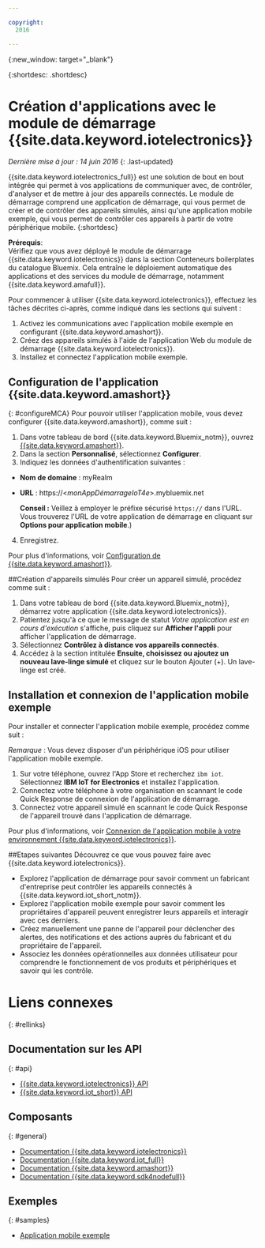```yaml
---

copyright:
  2016

---
```


{:new_window: target="_blank"}

{:shortdesc: .shortdesc}


# Création d'applications avec le module de démarrage {{site.data.keyword.iotelectronics}}
*Dernière mise à jour : 14 juin 2016*
{: .last-updated}

{{site.data.keyword.iotelectronics_full}} est une solution de
bout en bout intégrée qui permet à vos applications de communiquer avec, de
contrôler, d'analyser et de mettre à jour des appareils connectés. Le
module de démarrage comprend une application de démarrage, qui vous permet de
créer et de contrôler des appareils simulés, ainsi qu'une application mobile
exemple, qui vous permet de contrôler ces appareils à partir de votre
périphérique mobile.
{:shortdesc}

**Prérequis**:  
Vérifiez que vous avez déployé le module de démarrage
{{site.data.keyword.iotelectronics}} dans la section Conteneurs
boilerplates du catalogue Bluemix. Cela entraîne le déploiement automatique
des applications et des services du module de démarrage, notamment {{site.data.keyword.amafull}}.

Pour commencer à utiliser {{site.data.keyword.iotelectronics}},
effectuez les tâches décrites ci-après, comme indiqué dans les sections qui
suivent :

1. Activez les communications avec l'application mobile exemple en
configurant {{site.data.keyword.amashort}}.
2. Créez des appareils simulés à l'aide de l'application Web du
module de démarrage {{site.data.keyword.iotelectronics}}.
3. Installez et connectez l'application mobile exemple.

## Configuration de l'application {{site.data.keyword.amashort}}
{: #configureMCA}
Pour pouvoir utiliser l'application mobile, vous devez configurer
{{site.data.keyword.amashort}}, comme suit :
1. Dans votre tableau de bord
{{site.data.keyword.Bluemix_notm}}, ouvrez [{{site.data.keyword.amashort}}](https://new-console.ng.bluemix.net/docs/services/mobileaccess/overview.html).
2. Dans la section **Personnalisé**, sélectionnez
**Configurer**.
3. Indiquez les données d'authentification suivantes :
  - **Nom de domaine** : myRealm
  - **URL** : https://<*monAppDémarrageIoT4e*>.mybluemix.net  

    **Conseil :** Veillez à employer le préfixe
sécurisé `https://` dans l'URL. Vous trouverez l'URL de votre
application de démarrage en cliquant sur **Options pour application
mobile**.)
4. Enregistrez.

  Pour plus d'informations,
voir [Configuration de {{site.data.keyword.amashort}}](iotelectronics_config_mobile.html#iot4e_configureMCA).

##Création d'appareils simulés
Pour créer un appareil simulé, procédez comme suit :
1. Dans votre tableau de bord {{site.data.keyword.Bluemix_notm}}, démarrez votre application {{site.data.keyword.iotelectronics}}. 
2. Patientez jusqu'à ce que le message de statut *Votre
application est en cours d'exécution* s'affiche, puis cliquez sur
**Afficher l'appli** pour afficher l'application de
démarrage.  
3. Sélectionnez **Contrôlez à distance vos appareils connectés**.
4. Accédez à la section intitulée **Ensuite, choisissez ou
ajoutez un nouveau lave-linge simulé** et cliquez sur le bouton
Ajouter (+). Un lave-linge est créé.

## Installation et connexion de l'application mobile exemple
Pour installer et connecter l'application mobile exemple, procédez comme
suit :

*Remarque* : Vous devez disposer d'un périphérique iOS
pour utiliser l'application mobile exemple.

1. Sur votre téléphone, ouvrez l'App Store et recherchez `ibm iot`. Sélectionnez **IBM IoT for
Electronics** et installez l'application.
2. Connectez votre téléphone à votre organisation en scannant le code
Quick Response de connexion de l'application de démarrage.
3. Connectez votre appareil simulé en scannant le code Quick Response
de l'appareil trouvé dans l'application de démarrage.

  Pour plus d'informations, voir [Connexion de l'application mobile à votre environnement {{site.data.keyword.iotelectronics}}](iotelectronics_config_mobile.html#iot4e_connecting_mobile).

##Etapes suivantes
Découvrez ce que vous pouvez faire avec {{site.data.keyword.iotelectronics}}.

- Explorez l'application de démarrage pour savoir comment un fabricant
d'entreprise peut contrôler les appareils connectés à {{site.data.keyword.iot_short_notm}}.
- Explorez l'application mobile exemple pour savoir comment les
propriétaires d'appareil peuvent enregistrer leurs appareils et interagir
avec ces derniers.
- Créez manuellement une panne de l'appareil pour déclencher des
alertes, des notifications et des actions auprès du fabricant et du
propriétaire de l'appareil.
- Associez les données opérationnelles aux données utilisateur pour
comprendre le fonctionnement de vos produits et périphériques et savoir qui les
contrôle.


# Liens connexes
{: #rellinks}
## Documentation sur les API
{: #api}
* [{{site.data.keyword.iotelectronics}} API](http://ibmiotforelectronics.mybluemix.net/public/iot4eregistrationapi.html)
* [{{site.data.keyword.iot_short}} API](https://developer.ibm.com/iotfoundation/recipes/api-documentation/)


## Composants
{: #general}

* [Documentation {{site.data.keyword.iotelectronics}}](iotelectronics_overview.html)
* [Documentation {{site.data.keyword.iot_full}}](https://new-console.ng.bluemix.net/docs/services/IoT/index.html)
*  [Documentation {{site.data.keyword.amashort}}](https://new-console.ng.bluemix.net/docs/services/mobileaccess/overview.html)
* [Documentation {{site.data.keyword.sdk4nodefull}}](https://new-console.ng.bluemix.net/docs/runtimes/nodejs/index.html#nodejs_runtime)

## Exemples
{: #samples}
* [Application mobile exemple](https://new-console.ng.bluemix.net/docs/starters/IotElectronics/iotelectronics_config_mobile.html)
